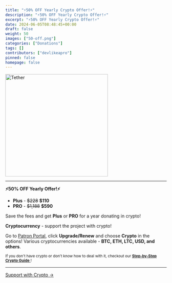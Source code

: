 ```yaml
---
title: "⚡50% OFF Yearly Crypto Offer!⚡"
description: "⚡50% OFF Yearly Crypto Offer!⚡"
excerpt: "⚡50% OFF Yearly Crypto Offer!⚡"
date: 2024-06-05T08:48:45+00:00
draft: false
weight: 50
images: ["50-off.png"]
categories: ["Donations"]
tags: []
contributors: ["devlikeapro"]
pinned: false
homepage: false
---
```



<div>
    <div class='text-center mb-4'>
        <img
                src='/logos/tether-usdt-logo.svg' alt='Tether' style='height: 20rem'
        />
    </div>
    <div>
        <hr>
        <p class='text-center mx-0'>
            <b>⚡50% OFF Yearly Offer!⚡</b>
        </p>
        <ul style='margin-left: 0'>
            <li><b>Plus</b> -
                <del>$228</del>
                <b>$110</b></li>
            <li><b>PRO</b> -
                <del>$1,188</del>
                <b>$590</b></li>
        </ul>
        <p>
            Save the fees and get <b>Plus</b> or <b>PRO</b> for a year donating in crypto!
        </p>
    </div>
    <p>
        <b>Cryptocurrency</b> - support the project with crypto!
        <br/>
    </p>
    <div>
        <p>
            Go to <a href="https://portal.devlike.pro/donate" target="_blank">Patron Portal</a>, click <b>Upgrade/Renew</b>
            and choose <b>Crypto</b> in the options!
            Various cryptocurrencies available - <b>BTC, ETH, LTC, USD, and others</b>.
        </p>
        <small>
            If you don't have crypto or don't know how to deal with it, checkout our
            <a href="/blog/how-to-support-waha-using-crypto">
            <b>Step-by-Step Crypto Guide</b>
            </a>!
        </small>
        <hr>
    </div>
</div>
<div class='text-center pt-4'>
    <a
            class='btn btn-outline-info btn-lg'
            href='https://portal.devlike.pro/donate'
            target='_blank'
            role='button'>
        Support with Crypto →
    </a>
</div>
